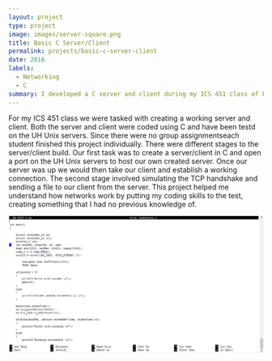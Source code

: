 ```yaml
---
layout: project
type: project
image: images/server-square.png
title: Basic C Server/Client
permalink: projects/basic-c-server-client
date: 2016
labels:
  - Networking
  - C
summary: I developed a C server and client during my ICS 451 class of Fall 2016.
---
```


For my ICS 451 class we were tasked with creating a working server and client. Both the server and client were coded using C and have been testd on the UH Unix servers. Since there were no group assignmentseach student finished this project individually. There were different stages to the server/client build. Our first task was to create a server/client in C and open a port on the UH Unix servers to host our own created server. Once our server was up we would then take our client and establish a working connection. The second stage involved simulating the TCP handshake and sending a file to our client from the server. This project helped me understand how networks work by putting my coding skills to the test, creating something that I had no previous knowledge of.

<div class="ui large rounded images">
  <img class="ui image" src="../images/server.png">
</div>

